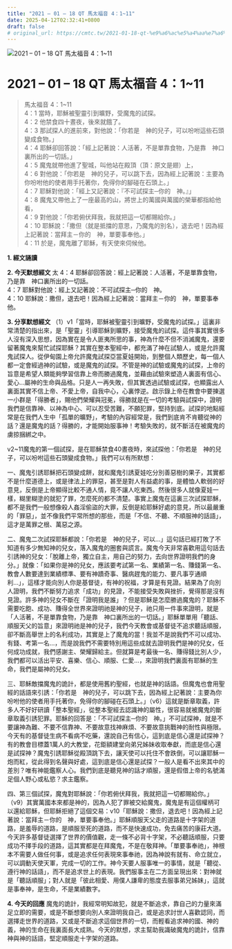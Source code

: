 ```yaml
---
title: "2021 – 01 – 18 QT 馬太福音 4：1~11"
date: 2025-04-12T02:32:41+0800
draft: false
# original_url: https://cmtc.tw/2021-01-18-qt-%e9%a6%ac%e5%a4%aa%e7%a6%8f%e9%9f%b3-4%ef%bc%9a111
---
```


![2021 – 01 – 18 QT 馬太福音 4：1\~11](/images/qt.jpg   "2021 – 01 – 18 QT 馬太福音 4：1\~11")

# 2021 – 01 – 18 QT 馬太福音 4：1\~11

> 馬太福音 4：1\~11  
> 4：1 當時，耶穌被聖靈引到曠野，受魔鬼的試探。  
> 4：2 他禁食四十晝夜，後來就餓了。  
> 4：3 那試探人的進前來，對他說：「你若是　神的兒子，可以吩咐這些石頭變成食物。」  
> 4：4 耶穌卻回答說：「經上記著說：人活著，不是單靠食物，乃是靠　神口裏所出的一切話。」  
> 4：5 魔鬼就帶他進了聖城，叫他站在殿頂（頂：原文是翅）上，  
> 4：6 對他說：「你若是　神的兒子，可以跳下去，因為經上記著說：主要為你吩咐他的使者用手托著你，免得你的腳碰在石頭上。」  
> 4：7 耶穌對他說：「經上又記著說：『不可試探主─你的　神。』」  
> 4：8 魔鬼又帶他上了一座最高的山，將世上的萬國與萬國的榮華都指給他看，  
> 4：9 對他說：「你若俯伏拜我，我就把這一切都賜給你。」  
> 4：10 耶穌說：「撒但（就是抵擋的意思，乃魔鬼的別名），退去吧！因為經上記著說：當拜主－你的　神，單要事奉他。」  
> 4：11 於是，魔鬼離了耶穌，有天使來伺候他。

**1. 經文誦讀**

**2.  今天默想經文**
太 4：4 耶穌卻回答說：經上記著說：人活著，不是單靠食物，乃是靠　神口裏所出的一切話。  
4：7 耶穌對他說：經上又記著說：不可試探主─你的　神。  
4：10 耶穌說：撒但，退去吧！因為經上記著說：當拜主－你的　神，單要事奉他。

**3. 分享默想經文**
（1）v1「當時，耶穌被聖靈引到曠野，受魔鬼的試探。」這裏非常清楚的指出來，是「聖靈」引導耶穌到曠野，接受魔鬼的試探。這件事其實很多人沒有深入思想，因為實在是令人匪夷所思的事，神為什麼不但不消滅魔鬼，還要留著魔鬼來幫忙試探耶穌？其實在整本聖經中，都充滿了神在試驗人，或是允許魔鬼試探人。從伊甸園上帝允許魔鬼試探亞當夏娃開始，到整個人類歷史，每一個人都一定會經過神的試驗，或是魔鬼的試探。不管是神的試驗或魔鬼的試探，上帝的旨意是希望人類能夠學習信靠上帝而勝過魔鬼，並藉由試驗來塑造人裏面有信心、愛心…屬神的生命與品格。只是人一再失敗，但其實透過試驗或試探，也顯露出人裏面其實不信上帝、不愛上帝，自我中心，心裏悖逆。啟示錄上帝在教會中要揀選一小群是「得勝者」，賜他們榮耀與冠冕，得勝就是在一切的考驗與試探中，證明我們是信靠神、以神為中心、可以忍受苦難，不願犯罪，堅持到底。試探的地點經常是在我們人生中「孤單的曠野」，考驗的內容經常是，我們到底肯不肯聽從神的話？還是魔鬼的話？得勝的，才能開始服事神！考驗失敗的，就不斷活在被魔鬼的虜掠捆綁之中。

v2\~11魔鬼的第一個試探，是在耶穌禁食40晝夜時，來試探他：「你若是　神的兒子，可以吩咐這些石頭變成食物。」我們可以有所默想：

一、魔鬼引誘耶穌把石頭變成餅，就和魔鬼引誘夏娃吃分別善惡樹的果子，其實都不是什麼道德上，或是律法上的罪惡，甚至是對人有益處的事，是體恤人軟弱的好意見，反倒是上帝顯得比較不通人情，竟不讓人吃東西。然後很多人就像夏娃一樣，糊里糊塗的就犯了罪，怎麼死的都不清楚。事實上魔鬼在這裏三次試探耶穌，都不是我們一般想像殺人姦淫偷盜的大罪，反倒是給耶穌好處的意見，所以最嚴重的「罪惡」，並不像我們平常所想的那些，而是「不信、不聽、不順服神的話語」，這才是萬罪之根、萬惡之源。

二、魔鬼二次試探耶穌都說：「你若是　神的兒子，可以…」這句話已經打敗了不知道有多少無知神的兒女，落入魔鬼的圈套與謊言。魔鬼今天非常喜歡用這句話去引誘神的兒女：「脫離上帝，獨立自主，用自己的努力，去向世界證明我們的身分。」就像：「如果你是神的兒女，應該要考試第一名、業績第一名、賺錢第一名、教會人數要達到業績標準、要有神蹟奇事、醫病趕鬼的能力、要凡事亨通順利…」，這樣才能向別人你是基督徒，有神的祝福，才算是有見證。結果為了向別人證明，我們不斷努力追求「成功」的見證，不能接受失敗與挫折，覺得那是沒有見證。許多神的兒女不斷在「證明我是誰」？但是耶穌是怎麼勝過魔鬼的？耶穌不需要吃飽、成功、賺得全世界來證明祂是神的兒子，祂只用一件事來證明，就是「人活著，不是單靠食物，乃是靠　神口裏所出的一切話。」耶穌單單用「聽話、順服天父的旨意」來證明祂是神的兒子，我們今天教會或基督徒不追求聽話順服，卻不斷高舉世上的名利成功，其實是上了魔鬼的當！我並不是說我們不可以成功、有錢、考第一名…，而是說我們不需要特別用這些成就去證明我們是神的兒女，任何成功成就，我們感謝主、榮耀歸給主。但就算是考最後一名、賺得錢比別人少，我們都可以活出平安、喜樂、信心、順服、仁愛…，來證明我們裏面有耶穌的生命，我們是屬神的兒女。

三、耶穌敵擋魔鬼的詭計，都是使用舊約聖經，也就是神的話語。但魔鬼也會用聖經的話語來引誘：「你若是　神的兒子，可以跳下去，因為經上記著說：主要為你吩咐他的使者用手托著你，免得你的腳碰在石頭上。」（v6）這就是斷章取義，許多人不好好研讀「整本聖經」，從整本聖經去認識神的屬性，很容易就被魔鬼的斷章取義引誘犯罪。耶穌的回答是：「不可試探主─你的　神。」不可試探神，就是不要讓神為難、不要不信靠神、不要故意找神麻煩、不要故意挑戰神的耐性與極限。今天有的基督徒生病不看病不吃藥，還說自己有信心，這到底是信心還是試探神？有的教會目標蓋1萬人的大教堂，花鉅額建堂向弟兄姊妹收取奉獻，而底是信心還是試探神？魔鬼引誘耶穌從殿頂跳下去，讓天使可以托住不會跌倒，可以讓耶穌一炮而紅，從此得到名聲與好處，這到底是信心還是試探？一般人是看不出來其中的差別？唯有神能鑑察人心。我們到底是聽見神的話才順服，還是假借上帝的名號滿足個人野心或私慾？求主鑑察。

四、第三個試探，魔鬼對耶穌說：「你若俯伏拜我，我就把這一切都賜給你。」（v9）其實萬國本來都是神的，因為人犯了罪被交給魔鬼，魔鬼是有這個權柄可以還給耶穌，但耶穌拒絕了這個交易：v10「耶穌說：撒但，退去吧！因為經上記著說：當拜主－你的　神，單要事奉他。」耶穌順服天父走的道路是十字架的道路，是羞辱的道路，是順服至死的道路，而不是快速成功，免去痛苦的康莊大道。今天許多基督徒選擇了世界的價值觀，走一條不必背十字架，不必聽話順服，只要成功不擇手段的道路，這其實都是在拜魔鬼，不是在敬拜神。「單要事奉祂」，神根本不需要人做任何事，或是追求任何表現來事奉祂，因為神說有就有、命立就立，可以調動天使天軍，完成一切的工作。神今天要人服事唯一的事情，就是「聽從、遵行神的話語」，而不是追求世上的表現。我們服事主在二方面呈現出來：對神就是「聽話順服」；對人就是「彼此相愛、用僕人謙卑的態度去服事弟兄姊妹」，這就是事奉神，是生命，不是業績數字。

**4. 今天的回應**
魔鬼的詭計，我經常明知故犯，就是不斷追求，靠自己的力量來滿足立即的需要，或是不斷想要向別人來證明我自己，或是追求討世人喜歡認同，而選擇走世界的道路，又或是不斷追求這個世界的一切，而輕看追求神的國、神的義，神的生命在我裏面長大成熟。今天的默想，求主幫助我識破魔鬼的詭計，信靠神與神的話語，堅定順服走十字架的道路。
